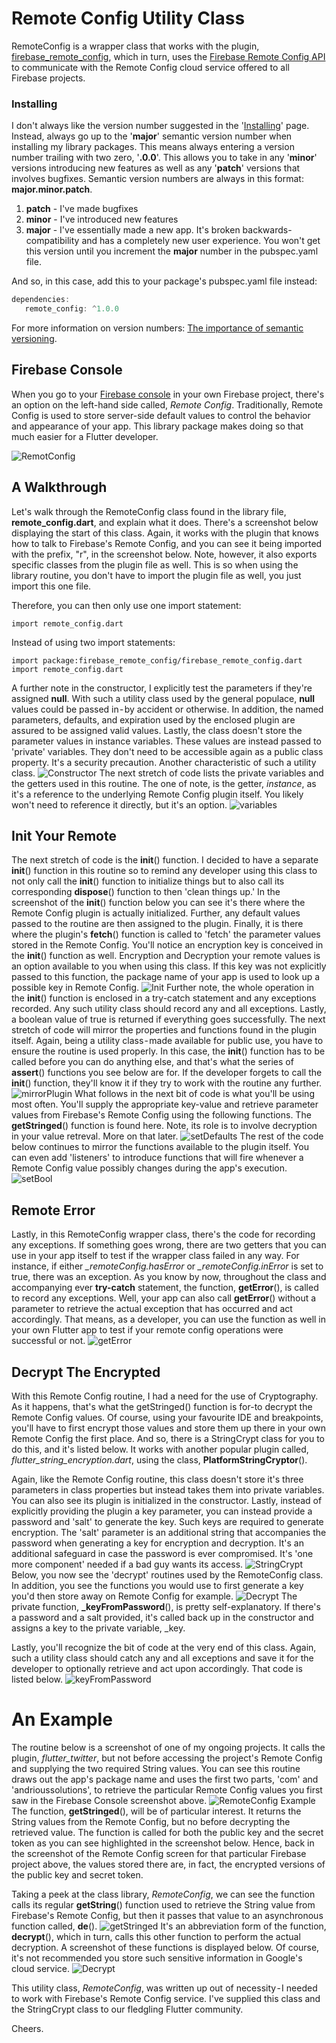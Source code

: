 # Remote Config Utility Class
RemoteConfig is a wrapper class that works with the plugin, [firebase_remote_config](https://pub.dev/packages/firebase_remote_config), which in turn, uses the [Firebase Remote Config API](https://firebase.google.com/products/remote-config/) to communicate with the Remote Config cloud service offered to all Firebase projects.

### Installing
I don't always like the version number suggested in the '[Installing](https://pub.dev/packages/remote_config#-installing-tab-)' page.
Instead, always go up to the '**major**' semantic version number when installing my library packages. This means always entering a version number trailing with two zero, '**.0.0**'. This allows you to take in any '**minor**' versions introducing new features as well as any '**patch**' versions that involves bugfixes. Semantic version numbers are always in this format: **major.minor.patch**. 

1. **patch** - I've made bugfixes
2. **minor** - I've introduced new features
3. **major** - I've essentially made a new app. It's broken backwards-compatibility and has a completely new user experience. You won't get this version until you increment the **major** number in the pubspec.yaml file.

And so, in this case, add this to your package's pubspec.yaml file instead:
```javascript
dependencies:
   remote_config: ^1.0.0
```
For more information on version numbers: [The importance of semantic versioning](https://medium.com/@xabaras/the-importance-of-semantic-versioning-9b78e8e59bba).

## Firebase Console
When you go to your [Firebase console](https://console.firebase.google.com/?pli=1) in your own Firebase project, there's an option on the left-hand side called, *Remote Config*. Traditionally, Remote Config is used to store server-side default values to control the behavior and appearance of your app. This library package makes doing so that much easier for a Flutter developer.

![RemotConfig](https://user-images.githubusercontent.com/32497443/83059880-36fa6a80-a020-11ea-8b50-4a3dd78b1d4b.png)
## A Walkthrough
Let's walk through the RemoteConfig class found in the library file, **remote_config.dart**, and explain what it does. There's a screenshot below displaying the start of this class. Again, it works with the plugin that knows how to talk to Firebase's Remote Config, and you can see it being imported with the prefix, "r", in the screenshot below. Note, however, it also exports specific classes from the plugin file as well. This is so when using the library routine, you don't have to import the plugin file as well, you just import this one file.

Therefore, you can then only use one import statement:
```
import remote_config.dart
```
Instead of using two import statements:
```
import package:firebase_remote_config/firebase_remote_config.dart
import remote_config.dart
```
A further note in the constructor, I explicitly test the parameters if they're assigned **null**. With such a utility class used by the general populace, **null** values could be passed in - by accident or otherwise. In addition, the named parameters, defaults, and expiration used by the enclosed plugin are assured to be assigned valid values. Lastly, the class doesn't store the parameter values in instance variables. These values are instead passed to 'private' variables. They don't need to be accessible again as a public class property. It's a security precaution. Another characteristic of such a utility class.
![Constructor](https://user-images.githubusercontent.com/32497443/83061464-a3766900-a022-11ea-9d16-4b5a90c360db.png)
The next stretch of code lists the private variables and the getters used in this routine. The one of note, is the getter, _instance_, as it's a reference to the underlying Remote Config plugin itself. You likely won't need to reference it directly, but it's an option. 
![variables](https://user-images.githubusercontent.com/32497443/83062397-277d2080-a024-11ea-9242-594dbdb51e85.png)
## Init Your Remote
The next stretch of code is the **init**() function. I decided to have a separate **init**() function in this routine so to remind any developer using this class to not only call the **init**() function to initialize things but to also call its corresponding **dispose**() function to then 'clean things up.' In the screenshot of the **init**() function below you can see it's there where the Remote Config plugin is actually initialized. Further, any default values passed to the routine are then assigned to the plugin. Finally, it is there where the plugin's **fetch**() function is called to 'fetch' the parameter values stored in the Remote Config.
You'll notice an encryption key is conceived in the **init**() function as well. Encryption and Decryption your remote values is an option available to you when using this class. If this key was not explicitly passed to this function, the package name of your app is used to look up a possible key in Remote Config.
![Init](https://user-images.githubusercontent.com/32497443/83065877-d4a66780-a029-11ea-9f81-c22b1fabc75a.png)
Further note, the whole operation in the **init**() function is enclosed in a try-catch statement and any exceptions recorded. Any such utility class should record any and all exceptions. Lastly, a boolean value of true is returned if everything goes successfully.
The next stretch of code will mirror the properties and functions found in the plugin itself. Again, being a utility class - made available for public use, you have to ensure the routine is used properly. In this case, the **init**() function has to be called before you can do anything else, and that's what the series of **assert**() functions you see below are for. If the developer forgets to call the **init**() function, they'll know it if they try to work with the routine any further.
![mirrorPlugin](https://user-images.githubusercontent.com/32497443/83066083-20591100-a02a-11ea-8f2d-857da87cadcd.png)
What follows in the next bit of code is what you'll be using most often. You'll supply the appropriate key-value and retrieve parameter values from Firebase's Remote Config using the following functions. The **getStringed**() function is found here. Note, its role is to involve decryption in your value retreval. More on that later.
![setDefaults](https://user-images.githubusercontent.com/32497443/83066228-55fdfa00-a02a-11ea-8635-37f0d0415dc8.png)
The rest of the code below continues to mirror the functions available to the plugin itself. You can even add 'listeners' to introduce functions that will fire whenever a Remote Config value possibly changes during the app's execution.
![setBool](https://user-images.githubusercontent.com/32497443/83066352-8ba2e300-a02a-11ea-913f-ddbd9e938dfc.png)
## Remote Error
Lastly, in this RemoteConfig wrapper class, there's the code for recording any exceptions. If something goes wrong, there are two getters that you can use in your app itself to test if the wrapper class failed in any way. For instance, if either *_remoteConfig.hasError* or *_remoteConfig.inError* is set to true, there was an exception.
As you know by now, throughout the class and accompanying ever **try-catch** statement, the function, **getError**(), is called to record any exceptions. Well, your app can also call **getError**() without a parameter to retrieve the actual exception that has occurred and act accordingly. That means, as a developer, you can use the function as well in your own Flutter app to test if your remote config operations were successful or not.
![getError](https://user-images.githubusercontent.com/32497443/83066510-c73dad00-a02a-11ea-8870-2314bd3a3e85.png)
## Decrypt The Encrypted
With this Remote Config routine, I had a need for the use of Cryptography. As it happens, that's what the getStringed() function is for-to decrypt the Remote Config values. Of course, using your favourite IDE and breakpoints, you'll have to first encrypt those values and store them up there in your own Remote Config the first place. And so, there is a StringCrypt class for you to do this, and it's listed below. It works with another popular plugin called, *flutter_string_encryption.dart*, using the class, **PlatformStringCryptor**().

Again, like the Remote Config routine, this class doesn't store it's three parameters in class properties but instead takes them into private variables. You can also see its plugin is initialized in the constructor. Lastly, instead of explicitly providing the plugin a key parameter, you can instead provide a password and 'salt' to generate the key. Such keys are required to generate encryption.
The 'salt' parameter is an additional string that accompanies the password when generating a key for encryption and decryption. It's an additional safeguard in case the password is ever compromised. It's 'one more component' needed if a bad guy wants its access.
![StringCrypt](https://user-images.githubusercontent.com/32497443/83066917-65317780-a02b-11ea-90a6-2432fe9abac9.png)
Below, you now see the 'decrypt' routines used by the RemoteConfig class. In addition, you see the functions you would use to first generate a key you'd then store away on Remote Config for example.
![Decrypt](https://user-images.githubusercontent.com/32497443/83067043-99a53380-a02b-11ea-8e3f-3721daaabfc9.png)
The private function, **_keyFromPassword**(), is pretty self-explanatory. If there's a password and a salt provided, it's called back up in the constructor and assigns a key to the private variable, _key.

Lastly, you'll recognize the bit of code at the very end of this class. Again, such a utility class should catch any and all exceptions and save it for the developer to optionally retrieve and act upon accordingly. That code is listed below.
![keyFromPassword](https://user-images.githubusercontent.com/32497443/83067207-db35de80-a02b-11ea-92fc-cbefa486297a.png)
# An Example
The routine below is a screenshot of one of my ongoing projects. It calls the plugin, *flutter_twitter*, but not before accessing the project's Remote Config and supplying the two required String values. You can see this routine draws out the app's package name and uses the first two parts, 'com' and 'andrioussolutions', to retrieve the particular Remote Config values you first saw in the Firebase Console screenshot above.
![RemoteConfig Example](https://user-images.githubusercontent.com/32497443/83060527-357d7200-a021-11ea-83cd-205f4c2ff013.png)
The function, **getStringed**(), will be of particular interest. It returns the String values from the Remote Config, but no before decrypting the retrieved value. The function is called for both the public key and the secret token as you can see highlighted in the screenshot below. Hence, back in the screenshot of the Remote Config screen for that particular Firebase project above, the values stored there are, in fact, the encrypted versions of the public key and secret token.

Taking a peek at the class library, *RemoteConfig*, we can see the function calls its regular **getString**() function used to retrieve the String value from Firebase's Remote Config, but then it passes that value to an asynchronous function called, **de**().
![getStringed](https://user-images.githubusercontent.com/32497443/83060782-9e64ea00-a021-11ea-961c-c5d7258801af.png)
It's an abbreviation form of the function, **decrypt**(), which in turn, calls this other function to perform the actual decryption. A screenshot of these functions is displayed below. Of course, it's not recommended you store such sensitive information in Google's cloud service.
![Decrypt](https://user-images.githubusercontent.com/32497443/83060982-e08e2b80-a021-11ea-879d-d44e55e38bb0.png)

This utility class, *RemoteConfig*, was written up out of necessity - I needed to work with Firebase's Remote Config service. I've supplied this class and the StringCrypt class to our fledgling Flutter community.

Cheers.
